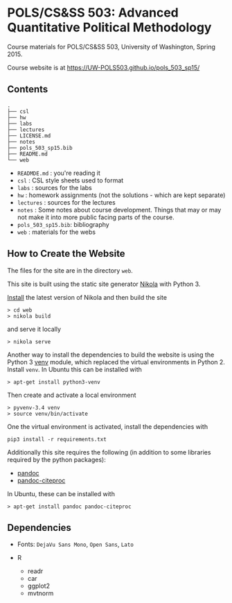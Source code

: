 # POLS/CS&SS 503: Advanced Quantitative Political Methodology

Course materials for POLS/CS&SS 503, University of Washington, Spring 2015.

Course website is at https://UW-POLS503.github.io/pols_503_sp15/

## Contents

```
.
├── csl
├── hw
├── labs
├── lectures
├── LICENSE.md
├── notes
├── pols_503_sp15.bib
├── README.md
└── web
```

- `READMDE.md` : you're reading it
- `csl` : CSL style sheets used to format
- `labs` : sources for the labs
- `hw` : homework assignments (not the solutions - which are kept separate)
- `lectures` : sources for the lectures
- `notes` : Some notes about course development. Things that may or may not make it into more public facing parts of the course.
- `pols_503_sp15.bib`: bibliography
- `web` : materials for the webs

## How to Create the Website

The files for the site are in the directory `web`.

This site is built using the static site generator [Nikola](http://getnikola.com/) with Python 3. 

[Install](http://getnikola.com/handbook.html#installing-nikola) the latest version of Nikola and then build the site

```console
> cd web
> nikola build
```
and serve it locally
```console
> nikola serve
```

Another way to install the dependencies to build the website is using the Python 3 [venv](https://docs.python.org/3/library/venv.html) module, which replaced the virtual environments in Python 2.
Install `venv`. In Ubuntu this can be installed with
```console
> apt-get install python3-venv
```
Then create and activate a local environment
```
> pyvenv-3.4 venv
> source venv/bin/activate
```
One the virtual environment is activated, install the dependencies with
```
pip3 install -r requirements.txt
```

Additionally this site requires the following (in addition to some libraries required by the python packages):

- [pandoc](http://johnmacfarlane.net/pandoc/)
- [pandoc-citeproc](https://github.com/jgm/pandoc-citeproc)

In Ubuntu, these can be installed with
```console
> apt-get install pandoc pandoc-citeproc
```

## Dependencies

- Fonts: `DejaVu Sans Mono`, `Open Sans`, `Lato`
- R

    - readr
	- car
	- ggplot2
	- mvtnorm


<!--  LocalWords:  nikola cd venv python3 pyvenv txt pandoc citeproc
 -->
